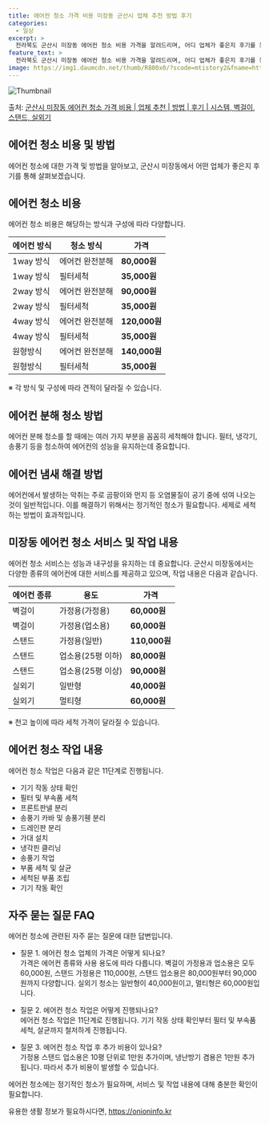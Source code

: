 ```yaml
---
title: 에어컨 청소 가격 비용 미장동 군산시 업체 추천 방법 후기
categories:
  - 일상
excerpt: >
  전라북도 군산시 미장동 에어컨 청소 비용 가격을 알려드리며, 어디 업체가 좋은지 후기를 통해 알아보겠습니다. 현재 글에서는 시스템, 벽걸이, 스탠드, 실외기 각각에 대해 청소 비용이 나와 있으니 참고하시면 되겠습니다. 에어컨 분해 청소 방법 보기 👈 클릭셀프 에어컨 청소 방법 보기👈 클릭군산시 미장동 에어컨 청소 비용시스템에어컨 방식클리닝방식금액1way 방식에어컨 완전분해80,000원1way 방식에어컨 필터세척35,000원2way 방식에어컨 완전분해90,000원2way 방식에어컨 필터세척35,000원4way 방식에어컨 완전분해120,000원4way 방식에어컨 필터세척35,000원원형방식에어컨 완전분해140,000원원형방식에어컨 필터세척35,000원에어컨 청소 견적 샘플 보기 👈 클릭에어컨 냄새의 원인에어..
feature_text: >
  전라북도 군산시 미장동 에어컨 청소 비용 가격을 알려드리며, 어디 업체가 좋은지 후기를 통해 알아보겠습니다. 현재 글에서는 시스템, 벽걸이, 스탠드, 실외기 각각에 대해 청소 비용이 나와 있으니 참고하시면 되겠습니다. 에어컨 분해 청소 방법 보기 👈 클릭셀프 에어컨 청소 방법 보기👈 클릭군산시 미장동 에어컨 청소 비용시스템에어컨 방식클리닝방식금액1way 방식에어컨 완전분해80,000원1way 방식에어컨 필터세척35,000원2way 방식에어컨 완전분해90,000원2way 방식에어컨 필터세척35,000원4way 방식에어컨 완전분해120,000원4way 방식에어컨 필터세척35,000원원형방식에어컨 완전분해140,000원원형방식에어컨 필터세척35,000원에어컨 청소 견적 샘플 보기 👈 클릭에어컨 냄새의 원인에어..
image: https://img1.daumcdn.net/thumb/R800x0/?scode=mtistory2&fname=https%3A%2F%2Fblog.kakaocdn.net%2Fdn%2FFhHnF%2FbtsHyltCrZK%2FyMjHnrZO5T7K5AeTtoUc40%2Fimg.webp
---
```


![Thumbnail](https://img1.daumcdn.net/thumb/R800x0/?scode=mtistory2&fname=https%3A%2F%2Fblog.kakaocdn.net%2Fdn%2FFhHnF%2FbtsHyltCrZK%2FyMjHnrZO5T7K5AeTtoUc40%2Fimg.webp)

<p>출처: <a href="https://onioninfo.kr/entry/%EA%B5%B0%EC%82%B0%EC%8B%9C-%EB%AF%B8%EC%9E%A5%EB%8F%99-%EC%97%90%EC%96%B4%EC%BB%A8-%EC%B2%AD%EC%86%8C-%EA%B0%80%EA%B2%A9-%EB%B9%84%EC%9A%A9-%EC%97%85%EC%B2%B4-%EC%B6%94%EC%B2%9C-%EB%B0%A9%EB%B2%95-%ED%9B%84%EA%B8%B0-%EC%8B%9C%EC%8A%A4%ED%85%9C-%EB%B2%BD%EA%B1%B8%EC%9D%B4-%EC%8A%A4%ED%83%A0%EB%93%9C-%EC%8B%A4%EC%99%B8%EA%B8%B0" rel="dofollow">군산시 미장동 에어컨 청소 가격 비용 | 업체 추천 | 방법 | 후기 | 시스템, 벽걸이, 스탠드, 실외기</a> </p>

## 에어컨 청소 비용 및 방법

에어컨 청소에 대한 가격 및 방법을 알아보고, 군산시 미장동에서 어떤 업체가 좋은지 후기를 통해 살펴보겠습니다.

## 에어컨 청소 비용

에어컨 청소 비용은 해당하는 방식과 구성에 따라 다양합니다.

에어컨 방식 | 청소 방식 | 가격  
---|---|---  
1way 방식 | 에어컨 완전분해 | **80,000원**  
1way 방식 | 필터세척 | **35,000원**  
2way 방식 | 에어컨 완전분해 | **90,000원**  
2way 방식 | 필터세척 | **35,000원**  
4way 방식 | 에어컨 완전분해 | **120,000원**  
4way 방식 | 필터세척 | **35,000원**  
원형방식 | 에어컨 완전분해 | **140,000원**  
원형방식 | 필터세척 | **35,000원**  
  
※ 각 방식 및 구성에 따라 견적이 달라질 수 있습니다.

## 에어컨 분해 청소 방법

에어컨 분해 청소를 할 때에는 여러 가지 부분을 꼼꼼히 세척해야 합니다. 필터, 냉각기, 송풍기 등을 청소하여 에어컨의 성능을 유지하는데
중요합니다.

## 에어컨 냄새 해결 방법

에어컨에서 발생하는 악취는 주로 곰팡이와 먼지 등 오염물질이 공기 중에 섞여 나오는 것이 일반적입니다. 이를 해결하기 위해서는 정기적인
청소가 필요합니다. 세제로 세척하는 방법이 효과적입니다.

## 미장동 에어컨 청소 서비스 및 작업 내용

에어컨 청소 서비스는 성능과 내구성을 유지하는 데 중요합니다. 군산시 미장동에서는 다양한 종류의 에어컨에 대한 서비스를 제공하고 있으며,
작업 내용은 다음과 같습니다.

에어컨 종류 | 용도 | 가격  
---|---|---  
벽걸이 | 가정용(가정용) | **60,000원**  
벽걸이 | 가정용(업소용) | **60,000원**  
스탠드 | 가정용(일반) | **110,000원**  
스탠드 | 업소용(25평 이하) | **80,000원**  
스탠드 | 업소용(25평 이상) | **90,000원**  
실외기 | 일반형 | **40,000원**  
실외기 | 멀티형 | **60,000원**  
  
※ 천고 높이에 따라 세척 가격이 달라질 수 있습니다.

## 에어컨 청소 작업 내용

에어컨 청소 작업은 다음과 같은 11단계로 진행됩니다.

  * 기기 작동 상태 확인
  * 필터 및 부속품 세척
  * 프론트판넬 분리
  * 송풍기 카바 및 송풍기휀 분리
  * 드레인판 분리
  * 가대 설치
  * 냉각핀 클리닝
  * 송풍기 작업
  * 부품 세척 및 살균
  * 세척된 부품 조립
  * 기기 작동 확인

## 자주 묻는 질문 FAQ

에어컨 청소에 관련된 자주 묻는 질문에 대한 답변입니다.

  * 질문 1. 에어컨 청소 업체의 가격은 어떻게 되나요?   
가격은 에어컨 종류와 사용 용도에 따라 다릅니다. 벽걸이 가정용과 업소용은 모두 60,000원, 스탠드 가정용은 110,000원, 스탠드
업소용은 80,000원부터 90,000원까지 다양합니다. 실외기 청소는 일반형이 40,000원이고, 멀티형은 60,000원입니다.

  * 질문 2. 에어컨 청소 작업은 어떻게 진행되나요?   
에어컨 청소 작업은 11단계로 진행됩니다. 기기 작동 상태 확인부터 필터 및 부속품 세척, 살균까지 철저하게 진행됩니다.

  * 질문 3. 에어컨 청소 작업 후 추가 비용이 있나요?   
가정용 스탠드 업소용은 10평 단위로 1만원 추가이며, 냉난방기 겸용은 1만원 추가 됩니다. 따라서 추가 비용이 발생할 수 있습니다.

에어컨 청소에는 정기적인 청소가 필요하며, 서비스 및 작업 내용에 대해 충분한 확인이 필요합니다.

 

유용한 생활 정보가 필요하시다면, <a href="https://onioninfo.kr" rel="dofollow">https://onioninfo.kr</a>


